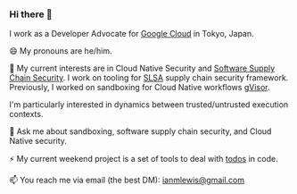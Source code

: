 ### Hi there 👋

I work as a Developer Advocate for [Google Cloud](https://cloud.google.com/) in Tokyo, Japan.

😄 My pronouns are he/him.

🔭 My current interests are in Cloud Native Security and [Software Supply Chain
Security](https://en.wikipedia.org/wiki/Software_supply_chain). I work on
tooling for [SLSA](https://slsa.dev/) supply chain security framework.
Previously, I worked on sandboxing for Cloud Native workflows
[gVisor](https://gvisor.dev/).

I'm particularly interested in dynamics between trusted/untrusted execution
contexts.

💬 Ask me about sandboxing, software supply chain security, and Cloud Native
security.

⚡ My current weekend project is a set of tools to deal with
[todos](https://github.com/ianlewis/todos) in code.

📫 You reach me via email (the best DM): ianmlewis@gmail.com
